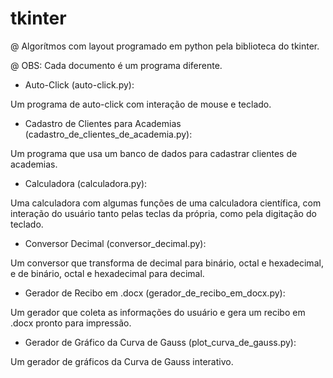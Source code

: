# tkinter

@ Algorítmos com layout programado em python pela biblioteca do tkinter.

@ OBS: Cada documento é um programa diferente.

- Auto-Click (auto-click.py): 

Um programa de auto-click com interação de mouse e teclado.

- Cadastro de Clientes para Academias (cadastro_de_clientes_de_academia.py): 

Um programa que usa um banco de dados para cadastrar clientes de academias.

- Calculadora (calculadora.py): 

Uma calculadora com algumas funções de uma calculadora científica, com interação do usuário tanto pelas teclas da própria, como pela digitação do teclado.

- Conversor Decimal (conversor_decimal.py):

Um conversor que transforma de decimal para binário, octal e hexadecimal, e de binário, octal e hexadecimal para decimal.

- Gerador de Recibo em .docx (gerador_de_recibo_em_docx.py):

Um gerador que coleta as informações do usuário e gera um recibo em .docx pronto para impressão.

- Gerador de Gráfico da Curva de Gauss (plot_curva_de_gauss.py):

Um gerador de gráficos da Curva de Gauss interativo.
